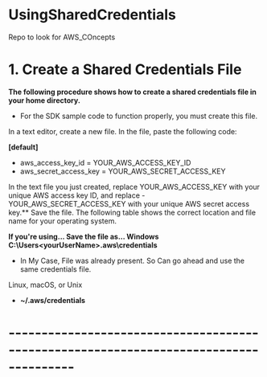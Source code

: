 # UsingSharedCredentials
Repo to look for AWS_COncepts

# 1. Create a Shared Credentials File

**The following procedure shows how to create a shared credentials file in your home directory.**
- For the SDK sample code to function properly, you must create this file.

In a text editor, create a new file. In the file, paste the following code:

**[default]**
- aws_access_key_id = YOUR_AWS_ACCESS_KEY_ID
- aws_secret_access_key = YOUR_AWS_SECRET_ACCESS_KEY

In the text file you just created, replace YOUR_AWS_ACCESS_KEY with your unique AWS access key ID, and replace - YOUR_AWS_SECRET_ACCESS_KEY with your unique AWS secret access key.**
Save the file. The following table shows the correct location and file name for your operating system.

**If you're using...	Save the file as...
Windows**
**C:\Users\<yourUserName>\.aws\credentials**

- In My Case, File was already present. So Can go ahead and use the same credentials file.

Linux, macOS, or Unix	
- **~/.aws/credentials**

# --------------------------------------------------------------------------------------

